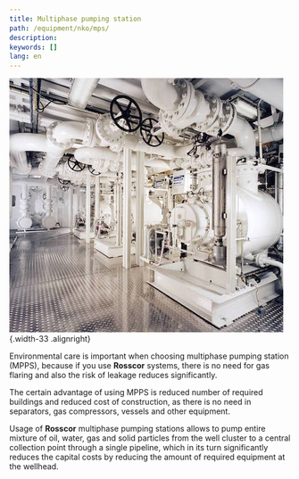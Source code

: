 ```yaml
---
title: Multiphase pumping station
path: /equipment/nko/mps/
description:
keywords: []
lang: en
---
```


![Multiphase pumping station](./multiphase-01.jpg){.width-33 .alignright}

Environmental care is important when choosing multiphase pumping station
(MPPS), because if you use **Rosscor** systems, there is no need for gas
flaring and also the risk of leakage reduces significantly.

The certain advantage of using MPPS is reduced number of required
buildings and reduced cost of construction, as there is no need in
separators, gas compressors, vessels and other equipment.

Usage of **Rosscor** multiphase pumping stations allows to pump entire
mixture of oil, water, gas and solid particles from the well cluster to
a central collection point through a single pipeline, which in its turn
significantly reduces the capital costs by reducing the amount of
required equipment at the wellhead.
